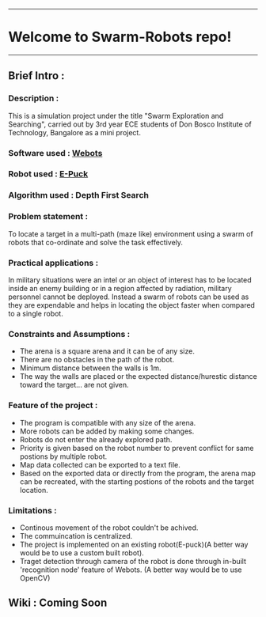 ***
# Welcome to Swarm-Robots repo!
***
## Brief Intro :

### Description : 
This is a simulation project under the title "Swarm Exploration and Searching", carried out by 3rd year ECE students of Don Bosco Institute of Technology, Bangalore as a mini project.

### Software used : [Webots](https://cyberbotics.com/#cyberbotics)

### Robot used : [E-Puck](https://cyberbotics.com/doc/guide/epuck)

### Algorithm used : Depth First Search

### Problem statement : 
To locate a target in a multi-path (maze like) environment using a swarm of robots that co-ordinate and solve the task effectively.

### Practical applications :
In military situations were an intel or an object of interest has to be located inside an enemy building or in a region affected by radiation, military personnel cannot be deployed. Instead a swarm of robots can be used as they are expendable and helps in locating the object faster when compared to a single robot.

### Constraints and Assumptions : 
  - The arena is a square arena and it can be of any size.  
  - There are no obstacles in the path of the robot.  
  - Minimum distance between the walls is 1m.  
  - The way the walls are placed or the expected distance/hurestic distance toward the target... are not given.

### Feature of the project :
  - The program is compatible with any size of the arena.
  - More robots can be added by making some changes.
  - Robots do not enter the already explored path.
  - Priority is given based on the robot number to prevent conflict for same postions by multiple robot.
  - Map data collected can be exported to a text file.
  - Based on the exported data or directly from the program, the arena map can be recreated, with the starting postions of the robots and the target location.

### Limitations :
  - Continous movement of the robot couldn't be achived.
  - The commuincation is centralized.
  - The project is implemented on an existing robot(E-puck)(A better way would be to use a custom built robot).
  - Traget detection through camera of the robot is done through in-built 'recognition node' feature of Webots. (A better way would be to use OpenCV)

## Wiki : Coming Soon
